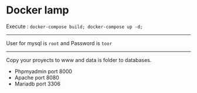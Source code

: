 # Docker lamp

Execute : `docker-compose build; docker-compose up -d;`

***

User for mysql is `root` and Password is `toor`

***

Copy your proyects to www and data is folder to databases.

- Phpmyadmin port 8000
- Apache port 8080
- Mariadb port 3306

